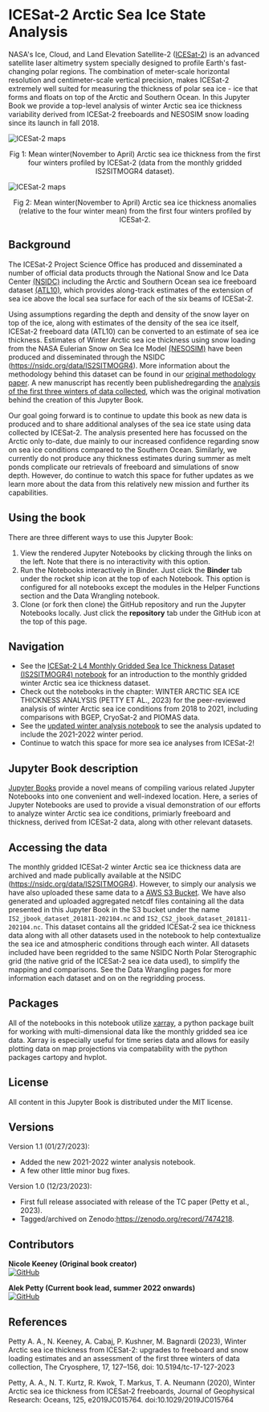 ICESat-2 Arctic Sea Ice State Analysis
============================================= 

NASA's Ice, Cloud, and Land Elevation Satellite-2 ([ICESat-2](https://icesat-2.gsfc.nasa.gov/)) is an advanced satellite laser altimetry system specially designed to profile Earth's fast-changing polar regions. The combination of meter-scale horizontal resolution and centimeter-scale vertical precision, makes ICESat-2 extremely well suited for measuring the thickness of polar sea ice - ice that forms and floats on top of the Arctic and Southern Ocean. In this Jupyter Book we provide a top-level analysis of winter Arctic sea ice thickness variability derived from ICESat-2 freeboards and NESOSIM snow loading since its launch in fall 2018.

![ICESat-2 maps](figs/maps_thickness_winter_2018_2022.png "ICESat-2 mean winter Arctic sea ice thickness")
<p align = "center">
Fig 1: Mean winter(November to April) Arctic sea ice thickness from the first four winters profiled by ICESat-2 (data from the monthly gridded IS2SITMOGR4 dataset).
</p>

![ICESat-2 maps](figs/maps_thickness_winter_anomaly_2018_2022.png "ICESat-2 mean winter Arctic sea ice thickness anomalies")
<p align = "center">
Fig 2: Mean winter(November to April) Arctic sea ice thickness anomalies (relative to the four winter mean) from the first four winters profiled by ICESat-2.
</p>


## Background 

The ICESat-2 Project Science Office has produced and disseminated a number of official data products through the National Snow and Ice Data Center [(NSIDC)](https://nsidc.org/data/icesat-2) including the Arctic and Southern Ocean sea ice freeboard dataset [(ATL10)](https://nsidc.org/data/ATL10), which provides along-track estimates of the extension of sea ice above the local sea surface for each of the six beams of ICESat-2. 

Using assumptions regarding the depth and density of the snow layer on top of the ice, along with estimates of the density of the sea ice itself,  ICESat-2 freeboard data (ATL10) can be converted to an estimate of sea ice thickness. Estimates of Winter Arctic sea ice thickness using snow loading from the NASA Eulerian Snow on Sea Ice Model [(NESOSIM)](https://github.com/akpetty/NESOSIM) have been produced and disseminated through the NSIDC (https://nsidc.org/data/IS2SITMOGR4). More information about the methodology behind this dataset can be found in our [original methodology paper](http://www.alekpetty.com/papers/petty2020). A new manuscript has recently been publishedregarding the [analysis of the first three winters of data collected](https://tc.copernicus.org/articles/17/127/2023/), which was the original motivation behind the creation of this Jupyter Book.

Our goal going forward is to continue to update this book as new data is produced and to share additional analyses of the sea ice state using data collected by ICESat-2. The analysis presented here has focussed on the Arctic only to-date, due mainly to our increased confidence regarding snow on sea ice conditions compared to the Southern Ocean. Similarly, we currently do not produce any thickness estimates during summer as melt ponds complicate our retrievals of freeboard and simulations of snow depth. However, do continue to watch this space for futher updates as we learn more about the data from this relatively new mission and further its capabilities. 

## Using the book
There are three different ways to use this Jupyter Book:
 1. View the rendered Jupyter Notebooks by clicking through the links on the left. Note that there is no interactivity with this option.
 2. Run the Notebooks interactively in Binder. Just click the **Binder** tab under the rocket ship icon at the top of each Notebook. This option is configured for all notebooks except the modules in the Helper Functions section and the Data Wrangling notebook. 
 3. Clone (or fork then clone) the GitHub repository and run the Jupyter Notebooks locally. Just click the **repository** tab under the GitHub icon at the top of this page. 

## Navigation
- See the [ICESat-2 L4 Monthly Gridded Sea Ice Thickness Dataset (IS2SITMOGR4) notebook](https://www.icesat-2-sea-ice-state.info/content/1_is2sitmogr4_intro.html) for an introduction to the monthly gridded winter Arctic sea ice thickness dataset.
- Check out the notebooks in the chapter: WINTER ARCTIC SEA ICE THICKNESS ANALYSIS (PETTY ET AL., 2023) for the peer-reviewed analysis of winter Arctic sea ice conditions from 2018 to 2021, including comparisons with BGEP, CryoSat-2 and PIOMAS data.
- See the [updated winter analysis notebook](https://www.icesat-2-sea-ice-state.info/content/2b_winter_arctic_sea_ice_variability_2022update.html) to see the analysis updated to include the 2021-2022 winter period. 
- Continue to watch this space for more sea ice analyses from ICESat-2!

## Jupyter Book description
[Jupyter Books](https://jupyterbook.org/intro.html) provide a novel means of compiling various related Jupyter Notebooks into one convenient and well-indexed location. Here, a series of Jupyter Notebooks are used to provide a visual demonstration of our efforts to analyze winter Arctic sea ice conditions, primiarly freeboard and thickness, derived from ICESat-2 data, along with other relevant datasets.

## Accessing the data 
The monthly gridded ICESat-2 winter Arctic sea ice thickness data are archived and made publically available at the NSIDC (https://nsidc.org/data/IS2SITMOGR4). However, to simply our analysis we have also uploaded these same data to a [AWS S3 Bucket](https://icesat-2-sea-ice-us-west-2.s3.us-west-2.amazonaws.com). We have also generated and uploaded aggregated netcdf files containing all the data presented in this Jupyter Book in the S3 bucket under the name `IS2_jbook_dataset_201811-202104.nc` and `IS2_CS2_jbook_dataset_201811-202104.nc`. This dataset contains all the gridded ICESat-2 sea ice thickness data along with all other datasets used in the notebook to help contextualize the sea ice and atmospheric conditions through each winter. All datasets included have been regridded to the same NSIDC North Polar Sterographic grid (the native grid of the ICESat-2 sea ice data used), to simplify the mapping and comparisons. See the Data Wrangling pages for more information each dataset and on on the regridding process.

## Packages 
All of the notebooks in this notebook utilize [xarray](http://xarray.pydata.org/en/stable/), a python package built for working with multi-dimensional data like the monthly gridded sea ice data. Xarray is especially useful for time series data and allows for easily plotting data on map projections via compatability with the python packages cartopy and hvplot. 

## License

All content in this Jupyter Book is distributed under the MIT license.  

## Versions

Version 1.1 (01/27/2023):
 - Added the new 2021-2022 winter analysis notebook.
 - A few other little minor bug fixes.

Version 1.0 (12/23/2023): 
 - First full release associated with release of the TC paper (Petty et al., 2023). 
 - Tagged/archived on Zenodo:https://zenodo.org/record/7474218.

## Contributors

**Nicole Keeney (Original book creator)**<br>
[![GitHub](https://badgen.net/badge/icon/github?icon=github&label)](https://github.com/nicolejkeeney)

**Alek Petty (Current book lead, summer 2022 onwards)**<br>
[![GitHub](https://badgen.net/badge/icon/github?icon=github&label)](https://github.com/akpetty) 

<!-- <iframe src="/flowers.html"
    width="100%"
    allow="encrypted-media"
    frameborder="0"
    >
</iframe> -->

## References

Petty A. A., N. Keeney, A. Cabaj, P. Kushner, M. Bagnardi (2023), Winter Arctic sea ice thickness from ICESat-2: upgrades to freeboard and snow loading estimates and an assessment of the first three winters of data collection, The Cryosphere, 17, 127–156, doi: 10.5194/tc-17-127-2023

Petty, A. A., N. T. Kurtz, R. Kwok, T. Markus, T. A. Neumann (2020), Winter Arctic sea ice thickness from ICESat‐2 freeboards, Journal of Geophysical Research: Oceans, 125, e2019JC015764. doi:10.1029/2019JC015764


 
